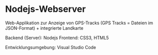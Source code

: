 # Nodejs-Webserver

Web-Applikation zur Anzeige von GPS-Tracks (GPS Tracks = Dateien im JSON-Format) + integrierte Landkarte


Backend (Server): Nodejs 
Frontend: CSS3, HTML5

Entwicklungsumgebung: Visual Studio Code 

